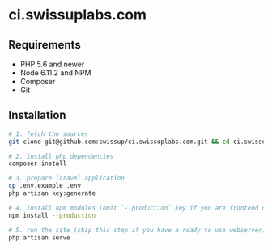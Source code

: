 # ci.swissuplabs.com

## Requirements

 -  PHP 5.6 and newer
 -  Node 6.11.2 and NPM
 -  Composer
 -  Git

## Installation

```bash
# 1. fetch the sources
git clone git@github.com:swissup/ci.swissuplabs.com.git && cd ci.swissuplabs.com

# 2. install php dependencies
composer install

# 3. prepare laravel application
cp .env.example .env
php artisan key:generate

# 4. install npm modules (omit `--production` key if you are frontend developer)
npm install --production

# 5. run the site (skip this step if you have a ready to use webserver)
php artisan serve
```

